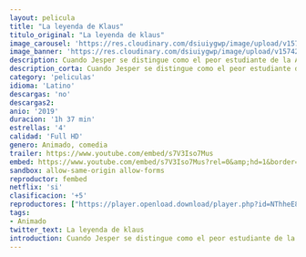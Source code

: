 ```yaml
---
layout: pelicula
title: "La leyenda de Klaus"
titulo_original: "La leyenda de klaus"
image_carousel: 'https://res.cloudinary.com/dsiuiygwp/image/upload/v1574294843/klaus-min_fuw3a6.jpg'
image_banner: 'https://res.cloudinary.com/dsiuiygwp/image/upload/v1574294851/maxresdefault-min_1_ovfiko.jpg'
description: Cuando Jesper se distingue como el peor estudiante de la Academia Postal, es enviado a Smeerensburg, un pequeño pueblo situado en una isla helada cercana al Círculo Polar Ártico, donde los gruñones habitantes apenas intercambian palabras? y mucho menos cartas. Jesper está a punto de rendirse y abandonar sus deberes como cartero cuando conoce a la profesora local, Alva, y a Klaus, un misterioso carpintero que vive solo en una cabaña llena de juguetes hechos a mano.
description_corta: Cuando Jesper se distingue como el peor estudiante de la Academia Postal, es enviado a Smeerensburg, un pequeño pueblo situado en una isla helada cercana al Círculo Polar Ártico, donde los gruñones habitantes...
category: 'peliculas'
idioma: 'Latino'
descargas: 'no'
descargas2:
anio: '2019'
duracion: '1h 37 min'
estrellas: '4'
calidad: 'Full HD'
genero: Animado, comedia
trailer: https://www.youtube.com/embed/s7V3Iso7Mus
embed: https://www.youtube.com/embed/s7V3Iso7Mus?rel=0&amp;hd=1&border=0&wmode=opaque&enablejsapi=1&modestbranding=1&controls=1&showinfo=1
sandbox: allow-same-origin allow-forms
reproductor: fembed
netflix: 'si'
clasificacion: '+5'
reproductores: ["https://player.openload.download/player.php?id=NThheE8vVlFPWUVQaGo2Y0JxclF0ajhSWjlKUUVVcHlpdTY4aGgwTVVwbnZmamRNTVpKRkNPUzU4c1ZjN0ViUVo3UjdGTXc4eWhQZ2ROVUVNTkhVR0E9PQ","https://player.openplay.vip/player.php?id=NjE0NA","https://www.zembed.to/public/dist/asteroid.html?id=42682a28f5c3441d868cbc981aeb489a&title=Klaus","https://tutumeme.net/embed/player.php?u=bXQ3ajJOaW1wcFRGcEs2VW5XRGExTlRPMytmUnc3bHVwcWhoenVIUjI5SHF5TlNwc0taaG1jN2gwZHZSNTlIRHVhV2tZWitkNUtDVDNOL1ZvYW1rYjJScW9xR2M"]
tags:
- Animado
twitter_text: La leyenda de klaus
introduction: Cuando Jesper se distingue como el peor estudiante de la Academia Postal, es enviado a Smeerensburg, un pequeño pueblo situado en una isla helada cercana al Círculo Polar Ártico, donde los gruñones habitantes...
---
```













